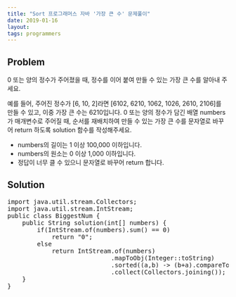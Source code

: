 ```yaml
---
title: "Sort 프로그래머스 자바 '가장 큰 수' 문제풀이"
date: 2019-01-16
layout:
tags: programmers
---
```


## Problem
0 또는 양의 정수가 주어졌을 때, 정수를 이어 붙여 만들 수 있는 가장 큰 수를 알아내 주세요.

예를 들어, 주어진 정수가 [6, 10, 2]라면 [6102, 6210, 1062, 1026, 2610, 2106]를 만들 수 있고, 이중 가장 큰 수는 6210입니다.
0 또는 양의 정수가 담긴 배열 numbers가 매개변수로 주어질 때, 순서를 재배치하여 만들 수 있는 가장 큰 수를 문자열로 바꾸어 return 하도록 solution 함수를 작성해주세요.

- numbers의 길이는 1 이상 100,000 이하입니다.
- numbers의 원소는 0 이상 1,000 이하입니다.
- 정답이 너무 클 수 있으니 문자열로 바꾸어 return 합니다.

## Solution
<pre>
import java.util.stream.Collectors;
import java.util.stream.IntStream;
public class BiggestNum {
	public String solution(int[] numbers) {      
        if(IntStream.of(numbers).sum() == 0)
        	return "0";
        else        
        	return IntStream.of(numbers)
        					.mapToObj(Integer::toString)
        					.sorted((a,b) -> (b+a).compareTo(a+b))
        					.collect(Collectors.joining());
    }
}    
</pre>
